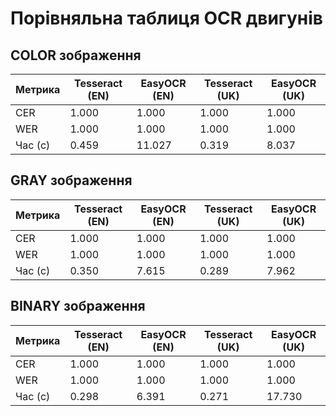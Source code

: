 # Порівняльна таблиця OCR двигунів

## COLOR зображення

| Метрика | Tesseract (EN) | EasyOCR (EN) | Tesseract (UK) | EasyOCR (UK) |
|---------|----------------|--------------|----------------|--------------|
| CER | 1.000 | 1.000 | 1.000 | 1.000 |
| WER | 1.000 | 1.000 | 1.000 | 1.000 |
| Час (с) | 0.459 | 11.027 | 0.319 | 8.037 |

## GRAY зображення

| Метрика | Tesseract (EN) | EasyOCR (EN) | Tesseract (UK) | EasyOCR (UK) |
|---------|----------------|--------------|----------------|--------------|
| CER | 1.000 | 1.000 | 1.000 | 1.000 |
| WER | 1.000 | 1.000 | 1.000 | 1.000 |
| Час (с) | 0.350 | 7.615 | 0.289 | 7.962 |

## BINARY зображення

| Метрика | Tesseract (EN) | EasyOCR (EN) | Tesseract (UK) | EasyOCR (UK) |
|---------|----------------|--------------|----------------|--------------|
| CER | 1.000 | 1.000 | 1.000 | 1.000 |
| WER | 1.000 | 1.000 | 1.000 | 1.000 |
| Час (с) | 0.298 | 6.391 | 0.271 | 17.730 |

